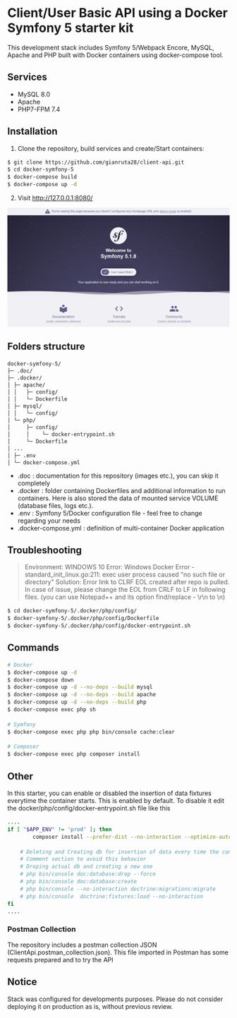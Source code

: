 # Client/User Basic API using a Docker Symfony 5 starter kit 

This development stack includes Symfony 5/Webpack Encore, MySQL, Apache and PHP built with Docker containers using docker-compose tool.

## Services

- MySQL 8.0
- Apache
- PHP7-FPM 7.4

## Installation
1. Clone the repository, build services and create/Start containers:
```sh
$ git clone https://github.com/gianruta28/client-api.git
$ cd docker-symfony-5
$ docker-compose build
$ docker-compose up -d
```

2. Visit http://127.0.0.1:8080/

![Symfony 5 localhost](.doc/symfony-localhost.png)

## Folders structure

```text
docker-symfony-5/
├─ .doc/
├─ .docker/
│ ├─ apache/
│ │   ├─ config/
│ │   └─ Dockerfile
│ ├─ mysql/
│ │   └─ config/
│ └─ php/
│     ├─ config/
│     │    └─ docker-entrypoint.sh
│     └─ Dockerfile
│ ...
│ ├─ .env
│ └─ docker-compose.yml
```

- .doc : documentation for this repository (images etc.), you can skip it completely
- .docker : folder containing Dockerfiles and additional information to run containers. Here is also stored the data of mounted service VOLUME (database files, logs etc.).
- .env : Symfony 5/Docker configuration file - feel free to change regarding your needs
- .docker-compose.yml : definition of multi-container Docker application


## Troubleshooting
> Environment: WINDOWS 10
> Error: Windows Docker Error - standard_init_linux.go:211: exec user process caused "no such file or directory"
> Solution: Error link to CLRF EOL created after repo is pulled. In case of issue, please change the EOL from CRLF to LF in following files.
> (you can use Notepad++ and its option find/replace - \r\n to \n)
```sh
$ cd docker-symfony-5/.docker/php/config/
$ docker-symfony-5/.docker/php/config/Dockerfile
$ docker-symfony-5/.docker/php/config/docker-entrypoint.sh
```

## Commands

```sh
# Docker
$ docker-compose up -d
$ docker-compose down
$ docker-compose up -d --no-deps --build mysql
$ docker-compose up -d --no-deps --build apache
$ docker-compose up -d --no-deps --build php
$ docker-compose exec php sh

# Symfony
$ docker-compose exec php php bin/console cache:clear

# Composer
$ docker-compose exec php composer install
```

## Other
In this starter, you can enable or disabled the insertion of data fixtures everytime the container starts.
This is enabled by default. To disable it edit the docker/php/config/docker-entrypoint.sh file like this


```sh
....
if [ "$APP_ENV" != 'prod' ]; then
		composer install --prefer-dist --no-interaction --optimize-autoloader

    # Deleting and Creating db for insertion of data every time the container starts.
    # Comment section to avoid this behavior
    # Droping actual db and creating a new one
    # php bin/console doc:database:drop --force
    # php bin/console doc:database:create
    # php bin/console --no-interaction doctrine:migrations:migrate
    # php bin/console  doctrine:fixtures:load --no-interaction
fi
....
```
### Postman Collection
The repository includes a postman collection JSON (ClientApi.postman_collection.json). This file imported in Postman has some requests prepared and to try the API
## Notice
Stack was configured for developments purposes. Please do not consider deploying it on production as is, without previous review.
